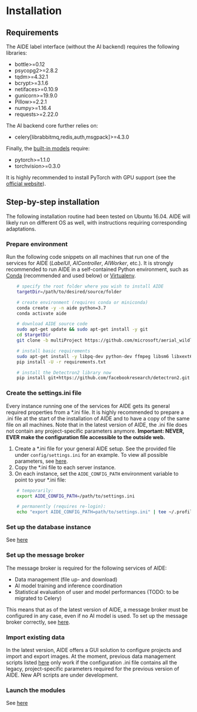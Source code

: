 # Installation

## Requirements

The AIDE label interface (without the AI backend) requires the following libraries:

* bottle>=0.12
* psycopg2>=2.8.2
* tqdm>=4.32.1
* bcrypt>=3.1.6
* netifaces>=0.10.9
* gunicorn>=19.9.0
* Pillow>=2.2.1
* numpy>=1.16.4
* requests>=2.22.0

The AI backend core further relies on:

* celery[librabbitmq,redis,auth,msgpack]>=4.3.0


Finally, the [built-in models](builtin_models.md) require:

* pytorch>=1.1.0
* torchvision>=0.3.0

It is highly recommended to install PyTorch with GPU support (see the [official website](https://pytorch.org/get-started/locally/)).


## Step-by-step installation

The following installation routine had been tested on Ubuntu 16.04. AIDE will likely run on different OS as well, with instructions requiring corresponding adaptations.



### Prepare environment

Run the following code snippets on all machines that run one of the services for AIDE (_LabelUI_, _AIController_, _AIWorker_, etc.).
It is strongly recommended to run AIDE in a self-contained Python environment, such as [Conda](https://conda.io/) (recommended and used below) or [Virtualenv](https://virtualenv.pypa.io).

```bash
    # specify the root folder where you wish to install AIDE
    targetDir=/path/to/desired/source/folder

    # create environment (requires conda or miniconda)
    conda create -y -n aide python=3.7
    conda activate aide

    # download AIDE source code
    sudo apt-get update && sudo apt-get install -y git
    cd $targetDir
    git clone -b multiProject https://github.com/microsoft/aerial_wildlife_detection.git

    # install basic requirements
    sudo apt-get install -y libpq-dev python-dev ffmpeg libsm6 libxext6
    pip install -U -r requirements.txt

    # install the Detectron2 library now
    pip install git+https://github.com/facebookresearch/detectron2.git
```


### Create the settings.ini file

Every instance running one of the services for AIDE gets its general required properties from a *.ini file.
It is highly recommended to prepare a .ini file at the start of the installation of AIDE and to have a copy of the same file on all machines.
Note that in the latest version of AIDE, the .ini file does not contain any project-specific parameters anymore.
**Important: NEVER, EVER make the configuration file accessible to the outside web.**

1. Create a *.ini file for your general AIDE setup. See the provided file under `config/settings.ini` for an example. To view all possible parameters, see [here](configure_settings.md).
2. Copy the *.ini file to each server instance.
3. On each instance, set the `AIDE_CONFIG_PATH` environment variable to point to your *.ini file:
```bash
    # temporarily:
    export AIDE_CONFIG_PATH=/path/to/settings.ini

    # permanently (requires re-login):
    echo "export AIDE_CONFIG_PATH=path/to/settings.ini" | tee ~/.profile
```


### Set up the database instance

See [here](setup_db.md)



### Set up the message broker

The message broker is required for the following services of AIDE:
* Data management (file up- and download)
* AI model training and inference coordination
* Statistical evaluation of user and model performances (TODO: to be migrated to Celery)

This means that as of the latest version of AIDE, a message broker must be configured in any case, even if no AI model is used.
To set up the message broker correctly, see [here](installation_aiTrainer.md).





### Import existing data

In the latest version, AIDE offers a GUI solution to configure projects and import and export images.
At the moment, previous data management scripts listed [here](import_data.md) only work if the configuration .ini
file contains all the legacy, project-specific parameters required for the previous version of AIDE.
New API scripts are under development.



### Launch the modules

See [here](launch_aide.md)